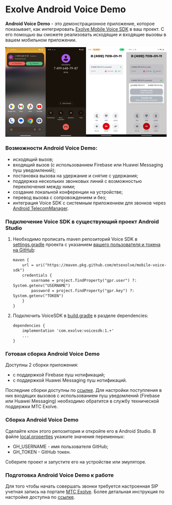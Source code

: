 ﻿# Exolve Android Voice Demo
**Android Voice Demo** - это демонстрационное приложение, которое показывает, как интегрировать [Exolve Mobile Voice SDK](https://docs.exolve.ru/docs/ru/mobile-sdk) в ваш проект. С его помощью вы сможете реализовать исходящие и входящие вызовы в вашем мобильном приложении.

![screens](.blob/voicedemo.jpg)

### Возможности Android Voice Demo:
- исходящий вызов;
- входящий вызов (с использованием Firebase или Huawei Messaging пуш уведомлений);
- постановка вызова на удержание и снятие с удержания;
- поддержка нескольких звонковых линий с возможностью переключения между ними;
- создание локальной конференции на устройстве;
- перевод вызова с сопровождением и без;
- интеграция Voice SDK с системным приложением для звонков через [Android TelecomManager](https://developer.android.com/reference/android/telecom/TelecomManager).

### Подключение Voice SDK в существующий проект Android Studio

1. Необходимо прописать maven репозиторий Voice SDK в [settings.gradle](settings.gradle) проекта с указанием [вашего пользователя и токена на GitHub](https://docs.github.com/en/packages/working-with-a-github-packages-registry/working-with-the-gradle-registry#using-a-published-package): 
    ```
    maven {
        url = uri("https://maven.pkg.github.com/mtsexolve/mobile-voice-sdk")
        credentials {
            username = project.findProperty("gpr.user") ?: System.getenv("USERNAME")
            password = project.findProperty("gpr.key") ?: System.getenv("TOKEN")
        }
    }
    ```

2. Подключить VoiceSDK в [build.gradle](./app/build.gradle) в разделе dependencies:
    ```
    dependencies {
        implementation 'com.exolve:voicesdk:1.+'
        ...
    }
    ```

### Готовая сборка Android Voice Demo
Доступны 2 сборки приложения:
- с поддержкой Firebase пуш нотификаций;
- с поддержкой Huawei Messaging пуш нотификаций.

Последние сборки доступны по [ссылке](https://github.com/mtsexolve/android-voice-demo/releases). Для настройки поступления в них входящих вызовов с использованием пуш уведомлений (Firebase или Huawei Messaging) необходимо обратится в службу технической поддержки МТС Exolve.

### Сборка Android Voice Demo 
Сделайте клон этого репозитория и откройте его в Android Studio.
В файле [local.properties](./local.properties) укажите значения переменных:
- GH_USERNAME - имя пользователя GitHub;
- GH_TOKEN - GitHub токен.

Соберите проект и запустите его на устройстве или эмуляторе.

### Подготовка Android Voice Demo к работе
Для того чтобы начать совершать звонки требуется настроенная SIP учетная запись на портале [МТС Exolve](https://dev.exolve.ru). Более детальная инструкция по настройке доступна по [ссылке]().
